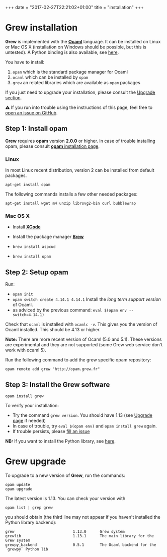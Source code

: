 +++
date = "2017-02-27T22:21:02+01:00"
title = "installation"
+++

# Grew installation

**Grew** is implemented with the **[Ocaml](http://ocaml.org)** language.
It can be installed on Linux or Mac OS&nbsp;X (installation on Windows should be possible, but this is untested).
A Python binding is also available, see [here](../python).

You have to install:

 1. `opam` which is the standard package manager for Ocaml
 1. `ocaml` which can be installed by `opam`
 1. `grew` an related libraries which are available as `opam` packages

If you just need to upgrade your installation, please consult the [Upgrade section](./#grew-upgrade).

:warning: If you run into trouble using the instructions of this page, feel free to [open an issue on GitHub](https://github.com/grew-nlp/grew/issues/new).


## Step 1: Install opam


**Grew** requires **opam** version **2.0.0** or higher.
In case of trouble installing opam, please consult [**opam** installation page](https://opam.ocaml.org/doc/Install.html).


### Linux
In most Linux recent distribution, version 2 can be installed from default packages.

```
apt-get install opam
```

The following commands installs a few other needed packages:

```
apt-get install wget m4 unzip librsvg2-bin curl bubblewrap
```

### Mac OS&nbsp;X
  * Install **[XCode](https://developer.apple.com/xcode/)**
  * Install the package manager **[Brew](https://brew.sh/)**

  * `brew install aspcud`
  * `brew install opam`

## Step 2: Setup opam

Run: 
  * `opam init` 
  * `opam switch create 4.14.1 4.14.1` Install the _long term support version_ of Ocaml.
  * as adviced by the previous command: `eval $(opam env --switch=4.14.1)`

Check that `ocaml` is installed with `ocamlc -v`.
This gives you the version of Ocaml installed.
This should be 4.13 or higher.

**Note:** There are more recent version of Ocaml (5.0 and 5.1).
These versions are experimental and they are not supported (some Grew web service don't work with ocaml 5).

Run the following command to add the grew specific opam repository:
```
opam remote add grew "http://opam.grew.fr"
```

## Step 3: Install the Grew software


```
opam install grew
```

To verify your installation:

  * Try the command `grew version`. You should have 1.13 (see [Upgrade page](../upgrade) if needed)
  * In case of trouble, try `eval $(opam env)` and `opam install grew` again.
  * If trouble persists, please [fill an issue](https://github.com/grew-nlp/grew/issues/new)

**NB:** If you want to install the Python library, see [here](../python).

# Grew upgrade

To upgrade to a new version of **Grew**, run the commands:

```
opam update
opam upgrade
```

The latest version is 1.13. You can check your version with

```
opam list | grep grew
```

you should obtain (the third line may not appear if you haven't installed the Python library backend):

```
grew                          1.13.0      Grew system
grewlib                       1.13.1      The main library for the Grew system
grewpy_backend                0.5.1       The Ocaml backend for the `grewpy` Python lib
```
